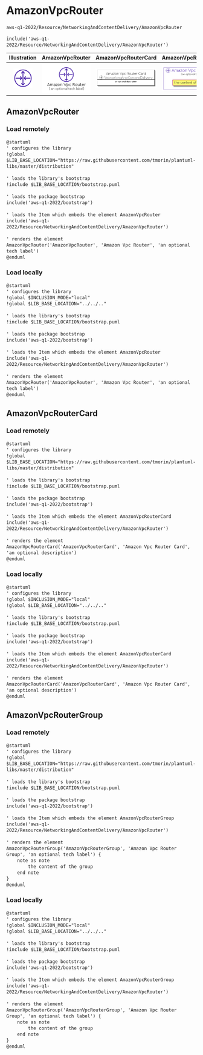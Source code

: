 # AmazonVpcRouter


```text
aws-q1-2022/Resource/NetworkingAndContentDelivery/AmazonVpcRouter
```

```text
include('aws-q1-2022/Resource/NetworkingAndContentDelivery/AmazonVpcRouter')
```



| Illustration | AmazonVpcRouter | AmazonVpcRouterCard | AmazonVpcRouterGroup |
| :---: | :---: | :---: | :---: |
| ![illustration for Illustration](../../../aws-q1-2022/Resource/NetworkingAndContentDelivery/AmazonVpcRouter.png) | ![illustration for AmazonVpcRouter](../../../aws-q1-2022/Resource/NetworkingAndContentDelivery/AmazonVpcRouter.Local.png) | ![illustration for AmazonVpcRouterCard](../../../aws-q1-2022/Resource/NetworkingAndContentDelivery/AmazonVpcRouterCard.Local.png) | ![illustration for AmazonVpcRouterGroup](../../../aws-q1-2022/Resource/NetworkingAndContentDelivery/AmazonVpcRouterGroup.Local.png) |




## AmazonVpcRouter

### Load remotely
```plantuml
@startuml
' configures the library
!global $LIB_BASE_LOCATION="https://raw.githubusercontent.com/tmorin/plantuml-libs/master/distribution"

' loads the library's bootstrap
!include $LIB_BASE_LOCATION/bootstrap.puml

' loads the package bootstrap
include('aws-q1-2022/bootstrap')

' loads the Item which embeds the element AmazonVpcRouter
include('aws-q1-2022/Resource/NetworkingAndContentDelivery/AmazonVpcRouter')

' renders the element
AmazonVpcRouter('AmazonVpcRouter', 'Amazon Vpc Router', 'an optional tech label')
@enduml
```

### Load locally
```plantuml
@startuml
' configures the library
!global $INCLUSION_MODE="local"
!global $LIB_BASE_LOCATION="../../.."

' loads the library's bootstrap
!include $LIB_BASE_LOCATION/bootstrap.puml

' loads the package bootstrap
include('aws-q1-2022/bootstrap')

' loads the Item which embeds the element AmazonVpcRouter
include('aws-q1-2022/Resource/NetworkingAndContentDelivery/AmazonVpcRouter')

' renders the element
AmazonVpcRouter('AmazonVpcRouter', 'Amazon Vpc Router', 'an optional tech label')
@enduml
```

## AmazonVpcRouterCard

### Load remotely
```plantuml
@startuml
' configures the library
!global $LIB_BASE_LOCATION="https://raw.githubusercontent.com/tmorin/plantuml-libs/master/distribution"

' loads the library's bootstrap
!include $LIB_BASE_LOCATION/bootstrap.puml

' loads the package bootstrap
include('aws-q1-2022/bootstrap')

' loads the Item which embeds the element AmazonVpcRouterCard
include('aws-q1-2022/Resource/NetworkingAndContentDelivery/AmazonVpcRouter')

' renders the element
AmazonVpcRouterCard('AmazonVpcRouterCard', 'Amazon Vpc Router Card', 'an optional description')
@enduml
```

### Load locally
```plantuml
@startuml
' configures the library
!global $INCLUSION_MODE="local"
!global $LIB_BASE_LOCATION="../../.."

' loads the library's bootstrap
!include $LIB_BASE_LOCATION/bootstrap.puml

' loads the package bootstrap
include('aws-q1-2022/bootstrap')

' loads the Item which embeds the element AmazonVpcRouterCard
include('aws-q1-2022/Resource/NetworkingAndContentDelivery/AmazonVpcRouter')

' renders the element
AmazonVpcRouterCard('AmazonVpcRouterCard', 'Amazon Vpc Router Card', 'an optional description')
@enduml
```

## AmazonVpcRouterGroup

### Load remotely
```plantuml
@startuml
' configures the library
!global $LIB_BASE_LOCATION="https://raw.githubusercontent.com/tmorin/plantuml-libs/master/distribution"

' loads the library's bootstrap
!include $LIB_BASE_LOCATION/bootstrap.puml

' loads the package bootstrap
include('aws-q1-2022/bootstrap')

' loads the Item which embeds the element AmazonVpcRouterGroup
include('aws-q1-2022/Resource/NetworkingAndContentDelivery/AmazonVpcRouter')

' renders the element
AmazonVpcRouterGroup('AmazonVpcRouterGroup', 'Amazon Vpc Router Group', 'an optional tech label') {
    note as note
        the content of the group
    end note
}
@enduml
```

### Load locally
```plantuml
@startuml
' configures the library
!global $INCLUSION_MODE="local"
!global $LIB_BASE_LOCATION="../../.."

' loads the library's bootstrap
!include $LIB_BASE_LOCATION/bootstrap.puml

' loads the package bootstrap
include('aws-q1-2022/bootstrap')

' loads the Item which embeds the element AmazonVpcRouterGroup
include('aws-q1-2022/Resource/NetworkingAndContentDelivery/AmazonVpcRouter')

' renders the element
AmazonVpcRouterGroup('AmazonVpcRouterGroup', 'Amazon Vpc Router Group', 'an optional tech label') {
    note as note
        the content of the group
    end note
}
@enduml
```

